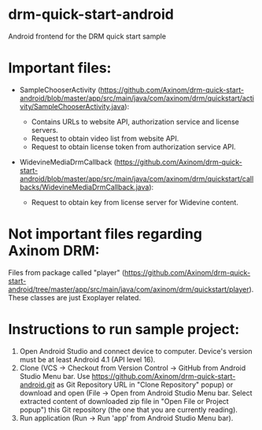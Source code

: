 # drm-quick-start-android
Android frontend for the DRM quick start sample

# Important files:
* SampleChooserActivity (https://github.com/Axinom/drm-quick-start-android/blob/master/app/src/main/java/com/axinom/drm/quickstart/activity/SampleChooserActivity.java):
    * Contains URLs to website API, authorization service and license servers.
    * Request to obtain video list from website API.
    * Request to obtain license token from authorization service API.


* WidevineMediaDrmCallback (https://github.com/Axinom/drm-quick-start-android/blob/master/app/src/main/java/com/axinom/drm/quickstart/callbacks/WidevineMediaDrmCallback.java):
    * Request to obtain key from license server for Widevine content.

# Not important files regarding Axinom DRM:
Files from package called "player" (https://github.com/Axinom/drm-quick-start-android/tree/master/app/src/main/java/com/axinom/drm/quickstart/player). These classes are just Exoplayer related.

# Instructions to run sample project:
1. Open Android Studio and connect device to computer. Device's version must be at least Android 4.1 (API level 16).
2. Clone (VCS -> Checkout from Version Control -> GitHub from Android Studio Menu bar. Use https://github.com/Axinom/drm-quick-start-android.git as Git Repository URL in "Clone Repository" popup) or download and open (File -> Open from Android Studio Menu bar. Select extracted content of downloaded zip file in "Open File or Project popup") this Git repository (the one that you are currently reading).
3. Run application (Run -> Run 'app' from Android Studio Menu bar).